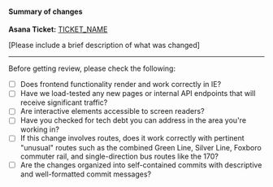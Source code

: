 #### Summary of changes
**Asana Ticket:** [TICKET_NAME](TICKET_LINK)

[Please include a brief description of what was changed]

---

Before getting review, please check the following:

* [ ] Does frontend functionality render and work correctly in IE?
* [ ] Have we load-tested any new pages or internal API endpoints that will receive significant traffic?
* [ ] Are interactive elements accessible to screen readers?
* [ ] Have you checked for tech debt you can address in the area you're working in?
* [ ] If this change involves routes, does it work correctly with pertinent "unusual" routes such as the combined Green Line, Silver Line, Foxboro commuter rail, and single-direction bus routes like the 170?
* [ ] Are the changes organized into self-contained commits with descriptive and well-formatted commit messages?
